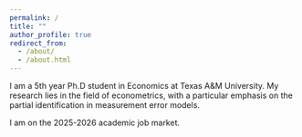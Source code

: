 ```yaml
---
permalink: /
title: ""
author_profile: true
redirect_from: 
  - /about/
  - /about.html
---
```


I am a 5th year Ph.D student in Economics at Texas A&M University. My research lies in the field of econometrics, with a particular emphasis on the partial identification in measurement error models.



I am on the 2025-2026 academic job market.
